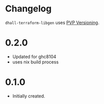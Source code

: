 # Changelog

`dhall-terraform-libgen` uses [PVP Versioning][1].


0.2.0
=====
* Updated for ghc8104
* uses nix build process

0.1.0
=====

* Initially created.

[1]: https://pvp.haskell.org
